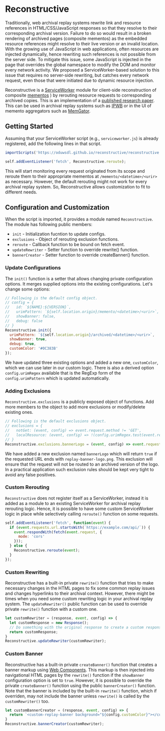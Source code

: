 # Reconstructive

Traditionally, web archival replay systems rewrite link and resource references in HTML/CSS/JavaScript responses so that they resolve to their corresponding archival version.
Failure to do so would result in a broken rendering of archived pages (composite mementos) as the embedded resource references might resolve to their live version or an invalid location.
With the growing use of JavaScript in web applications, often resources are injected dynamically, hence rewriting such references is not possible from the server side.
To mitigate this issue, some JavaScript is injected in the page that overrides the global namespace to modify the DOM and monitor every network activity.
We proposed a ServiceWorker-based solution to this issue that requires no server-side rewriting, but catches every network request, even those that were initiated due to dynamic resource injection.

Reconstructive is a [ServiceWorker](https://developer.mozilla.org/en-US/docs/Web/API/Service_Worker_API) module for client-side reconstruction of composite [mementos](https://tools.ietf.org/html/rfc7089) ) by rerouting resource requests to corresponding archived copies.
This is an implementation of a [published research paper](http://www.cs.odu.edu/~mln/pubs/jcdl-2017/jcdl-2017-alam-service-worker.pdf).
This can be used in archival replay systems such as [IPWB](https://github.com/oduwsdl/ipwb) or in the UI of memento aggregators such as [MemGator](https://github.com/oduwsdl/memgator).

## Getting Started

Assuming that your ServiceWorker script (e.g., `serviceworker.js`) is already registered, add the following lines in that script.

```js
importScripts('https://oduwsdl.github.io/reconstructive/reconstructive.js');

self.addEventListener('fetch', Reconstructive.reroute);
```

This will start monitoring every request originated from its scope and reroute them to their appropriate mementos at `/memento/<datetime>/<urir>` as necessary.
However, the default rerouting might not work for every archival replay system.
So, Reconstructive allows customization to fit to different needs.

## Configuration and Customization

When the script is imported, it provides a module named `Reconstructive`.
The module has following public members:

* `init`           - Initialization fucntion to update configs.
* `exclusions`     - Object of rerouting exclusion functions.
* `reroute`        - Callback function to be bound on fetch event.
* `updateRewriter` - Setter function to override rewrite() function.
* `bannerCreator`  - Setter function to override createBanner() function.

### Update Configurations

The `init()` function is a setter that allows changing private configuration options.
It merges supplied options into the existing configurations.
Let's change some options:

```js
// Following is the default config object.
// config = {
//   id: `${NAME}:${VERSION}`,
//   urimPattern: `${self.location.origin}/memento/<datetime>/<urir>`,
//   showBanner: false,
//   debug: false
// }
Reconstructive.init({
  urimPattern: `${self.location.origin}/archived/<datetime>/<urir>`,
  showBanner: true,
  debug: true,
  customColor: '#0C383B'
});
```

We have updated three existing options and added a new one, `customColor`, which we can use later in our custom logic.
There is also a derived option `config.urimRegex` available that is the RegExp form of the `config.urimPattern` which is updated automatically.

### Adding Exclusions

`Reconstructive.exclusions` is a publicly exposed object of functions.
Add more members to the object to add more exclusions or modify/delete existing ones.

```js
// Following is the default exclusions object.
// exclusions = {
//   notGet: (event, config) => event.request.method != 'GET',
//   localResource: (event, config) => !(config.urimRegex.test(event.request.url) || config.urimRegex.test(event.request.referrer))
// }
Reconstructive.exclusions.bannerLogo = (event, config) => event.request.url.endsWith('replay-banner-logo.png');
```

We have added a new exclusion named `bannerLogo` which will return `true` if the requested URL ends with `replay-banner-logo.png`.
This exclusion will ensure that the request will not be routed to an archived version of the logo.
In a practical application such exclusion rules should be kept very tight to avoid any false positives.

### Custom Rerouting

`Reconstructive` does not register itself as a ServiceWorker, instead it is added as a module to an existing ServiceWorker for archival replay rerouting logic.
Hence, it is possible to have some custom ServiceWorker logic in place while selectively calling `reroute()` function on some requests.

```js
self.addEventListener('fetch', function(event) {
  if (event.requests.url.startsWith(`https://example.com/api/`)) {
    event.respondWith(fetch(event.request, {
      mode: 'cors'
    }));
  } else {
    Reconstructive.reroute(event);
  }
});
```

### Custom Rewriting

Reconstructive has a built-in private `rewrite()` function that tries to make necessary changes in the HTML pages to fix some common replay issues and changes hyperlinks to their archival context.
However, there might be times when you need some custom rewriting logic in your archival replay system.
The `updateRewriter()` public function can be used to override private `rewrite()` function with a custom one.

```js
let customRewriter = (response, event, config) => {
  let customResponse = new Response();
  // Do something with the original response to create a custom response.
  return customResponse;
}
Reconstructive.updateRewriter(customRewriter);
```

### Custom Banner

Reconstructive has a built-in private `createBanner()` function that creates a banner markup using [Web Components](https://www.webcomponents.org/).
This markup is then injected into navigational HTML pages by the `rewrite()` function if the `showBanner` configuration option is set to `true`.
However, it is possible to override the private `createBanner()` function using the public `bannerCreator()` function.
Note that the banner is included by the built-in `rewrite()` function, which if overriden, may not include the banner unless `rewrite()` is called by the `customRewriter()` too.

```js
let customBannerCreator = (response, event, config) => {
  return `<custom-replay-banner background="${config.customColor}"></custom-replay-banner>`;
}
Reconstructive.bannerCreator(customRewriter);
```
